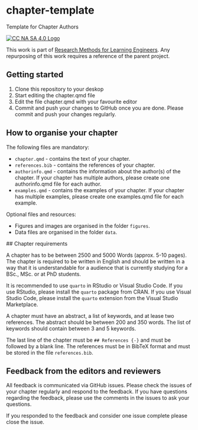 # chapter-template
Template for Chapter Authors

[![CC NA SA 4.0 Logo](https://i.creativecommons.org/l/by-nc-sa/4.0/80x15.png)](https://creativecommons.org/licenses/by-nc-sa/4.0/)

This work is part of [Research Methods for Learning Engineers](https://github.com/theResearchMethodsBook/). Any repurposing of this work requires a reference of the parent project. 

## Getting started

1. Clone this repository to your deskop
2. Start editing the chapter.qmd file 
3. Edit the file chapter.qmd with your favourite editor
4. Commit and push your changes to GitHub once you are done. Please commit and push your changes regularly.

## How to organise your chapter

The following files are mandatory:

- `chapter.qmd` - contains the text of your chapter.
- `references.bib` - contains the references of your chapter.
- `authorinfo.qmd` - contains the information about the author(s) of the chapter. If your chapter has multiple authors, please create one authorinfo.qmd file for each author.
- `examples.qmd` - contains the examples of your chapter. If your chapter has multiple examples, please create one examples.qmd file for each example.

Optional files and resources:

- Figures and images are organised in the folder `figures`.
- Data files are organised in the folder `data`.

## Chapter requirements

A chapter has to be between 2500 and 5000 Words (approx. 5-10 pages). The chapter is required to be written in English and should be written in a way that it is understandable for a audience that is currently studying for a BSc., MSc. or at PhD students. 

It is recommended to use `quarto` in RStudio or Visual Studio Code. If you use RStudio, please install the `quarto` package from CRAN. If you use Visual Studio Code, please install the `quarto` extension from the Visual Studio Marketplace.

A chapter must have an abstract, a list of keywords, and at lease two references. The abstract should be between 200 and 350 words. The list of keywords should contain between 3 and 5 keywords.

The last line of the chapter must be `## References {-}` and must be followed by a blank line. The references must be in BibTeX format and must be stored in the file `references.bib`.

## Feedback from the editors and reviewers

All feedback is communicated via GitHub issues. Please check the issues of your chapter regularly and respond to the feedback. If you have questions regarding the feedback, please use the comments in the issues to ask your questions.

If you responded to the feedback and consider one issue complete please close the issue. 

